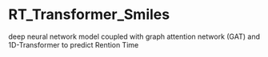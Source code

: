 # RT_Transformer_Smiles
deep neural network model coupled with graph attention network (GAT) and 1D-Transformer to predict Rention Time

